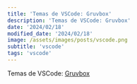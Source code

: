 ```yaml
---
title: 'Temas de VSCode: Gruvbox'
description: 'Temas de VSCode: Gruvbox'
date: '2024/02/18'
modified_date: '2024/02/18'
image: /assets/images/posts/vscode.png
subtitle: 'vscode'
tags: 'vscode'
---
```


Temas de VSCode: [Gruvbox](https://marketplace.visualstudio.com/items?itemName=tomphilbin.gruvbox-themes)
